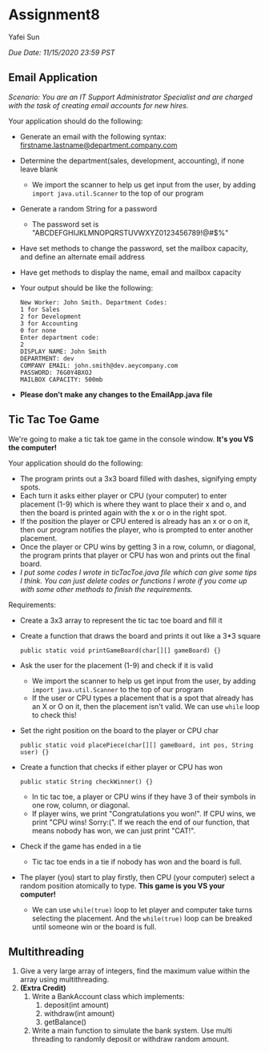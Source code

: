 # Assignment8

Yafei Sun

*Due Date: 11/15/2020 23:59 PST*

## Email Application

*Scenario: You are an IT Support Administrator Specialist and are charged with the task of creating email accounts for new hires.*

Your application should do the following:

* Generate an email with the following syntax: firstname.lastname@department.company.com

* Determine the department(sales, development, accounting), if none leave blank

  * We import the scanner to help us get input from the user, by adding `import java.util.Scanner` to the top of our program

* Generate a random String for a password

  * The password set is "ABCDEFGHIJKLMNOPQRSTUVWXYZ0123456789!@#$%"

* Have set methods to change the password, set the mailbox capacity, and define an alternate email address

* Have get methods to display the name, email and mailbox capacity

* Your output should be like the following:

  ```
  New Worker: John Smith. Department Codes:
  1 for Sales
  2 for Development
  3 for Accounting
  0 for none
  Enter department code: 
  2
  DISPLAY NAME: John Smith
  DEPARTMENT: dev
  COMPANY EMAIL: john.smith@dev.aeycompany.com
  PASSWORD: 76G0Y4BXOJ
  MAILBOX CAPACITY: 500mb
  ```

* **Please don't make any changes to the EmailApp.java file**

## Tic Tac Toe Game

We're going to make a tic tak toe game in the console window. **It's you VS the computer!**

Your application should do the following:

* The program prints out a 3x3 board filled with dashes, signifying empty spots.
* Each turn it asks either player or CPU (your computer) to enter placement (1-9) which is where they want to place their x and o, and then the board is printed again with the x or o in the right spot.
* If the position the player or CPU entered is already has an x or o on it, then our program notifies the player, who is prompted to enter another placement.
* Once the player or CPU wins by getting 3 in a row, column, or diagonal, the program prints that player or CPU has won and prints out the final board.
* *I put some codes I wrote in ticTacToe.java file which can give some tips I think. You can just delete codes or functions I wrote if you come up with some other methods to finish the requirements.*

Requirements:

* Create a 3x3 array to represent the tic tac toe board and fill it

* Create a function that draws the board and prints it out like a 3*3 square

  ```
  public static void printGameBoard(char[][] gameBoard) {}
  ```

* Ask the user for the placement (1-9) and check if it is valid

  * We import the scanner to help us get input from the user, by adding `import java.util.Scanner` to the top of our program
  * If the user or CPU types a placement that is a spot that already has an X or O on it, then the placement isn't valid. We can use `while` loop to check this!

* Set the right position on the board to the player or CPU char

  ```
  public static void placePiece(char[][] gameBoard, int pos, String user) {}
  ```

* Create a function that checks if either player or CPU has won

  ```
  public static String checkWinner() {}
  ```

  * In tic tac toe, a player or CPU wins if they have 3 of their symbols in one row, column, or diagonal.
  * If player wins, we print "Congratulations you won!". If CPU wins, we print "CPU wins! Sorry:(". If we reach the end of our function, that means nobody has won, we can just print "CAT!".

* Check if the game has ended in a tie

  * Tic tac toe ends in a tie if nobody has won and the board is full. 

* The player (you) start to play firstly, then CPU (your computer) select a random position atomically to type. **This game is you VS your computer!**

  * We can use `while(true)` loop to let player and computer take turns selecting the placement. And the `while(true)` loop can be breaked until someone win or the board is full.

## Multithreading

1. Give a very large array of integers, find the maximum value within the array using multithreading.
2. **(Extra Credit)** 
   1. Write a BankAccount class which implements:
      1. deposit(int amount)
      2. withdraw(int amount)
      3. getBalance()
   2. Write a main function to simulate the bank system. Use multi threading to randomly deposit or withdraw random amount.





















